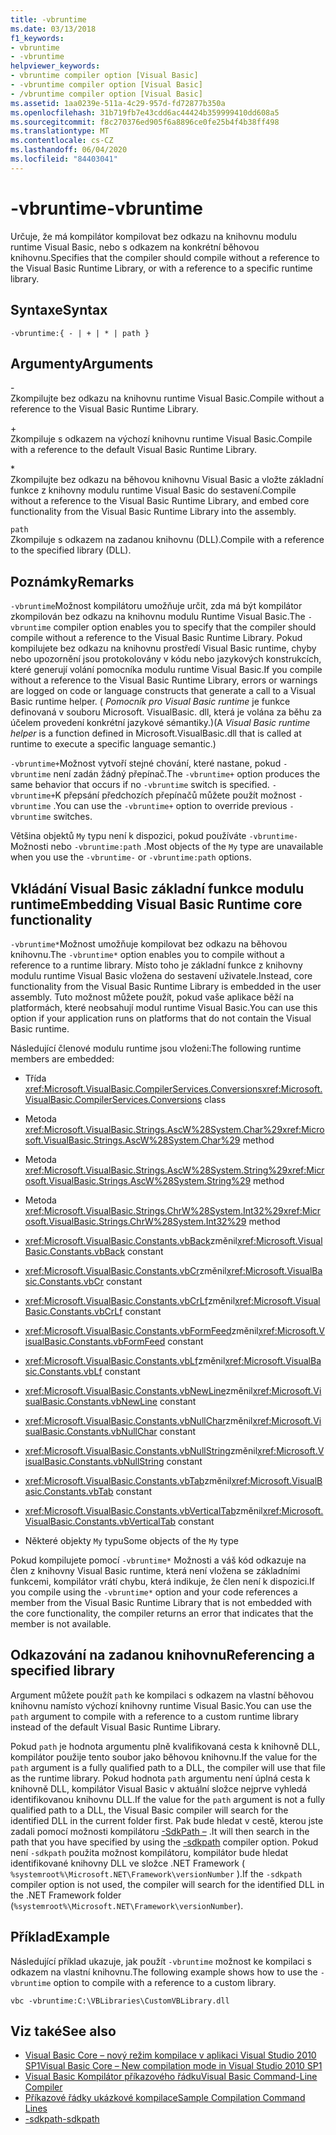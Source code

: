 ```yaml
---
title: -vbruntime
ms.date: 03/13/2018
f1_keywords:
- vbruntime
- -vbruntime
helpviewer_keywords:
- vbruntime compiler option [Visual Basic]
- -vbruntime compiler option [Visual Basic]
- /vbruntime compiler option [Visual Basic]
ms.assetid: 1aa0239e-511a-4c29-957d-fd72877b350a
ms.openlocfilehash: 31b719fb7e43cdd6ac44424b359999410dd608a5
ms.sourcegitcommit: f8c270376ed905f6a8896ce0fe25b4f4b38ff498
ms.translationtype: MT
ms.contentlocale: cs-CZ
ms.lasthandoff: 06/04/2020
ms.locfileid: "84403041"
---
```

# <a name="-vbruntime"></a><span data-ttu-id="d8abc-102">-vbruntime</span><span class="sxs-lookup"><span data-stu-id="d8abc-102">-vbruntime</span></span>
<span data-ttu-id="d8abc-103">Určuje, že má kompilátor kompilovat bez odkazu na knihovnu modulu runtime Visual Basic, nebo s odkazem na konkrétní běhovou knihovnu.</span><span class="sxs-lookup"><span data-stu-id="d8abc-103">Specifies that the compiler should compile without a reference to the Visual Basic Runtime Library, or with a reference to a specific runtime library.</span></span>  
  
## <a name="syntax"></a><span data-ttu-id="d8abc-104">Syntaxe</span><span class="sxs-lookup"><span data-stu-id="d8abc-104">Syntax</span></span>  
  
```console  
-vbruntime:{ - | + | * | path }  
```  
  
## <a name="arguments"></a><span data-ttu-id="d8abc-105">Argumenty</span><span class="sxs-lookup"><span data-stu-id="d8abc-105">Arguments</span></span>  
 \-  
 <span data-ttu-id="d8abc-106">Zkompilujte bez odkazu na knihovnu runtime Visual Basic.</span><span class="sxs-lookup"><span data-stu-id="d8abc-106">Compile without a reference to the Visual Basic Runtime Library.</span></span>  
  
 \+  
 <span data-ttu-id="d8abc-107">Zkompiluje s odkazem na výchozí knihovnu runtime Visual Basic.</span><span class="sxs-lookup"><span data-stu-id="d8abc-107">Compile with a reference to the default Visual Basic Runtime Library.</span></span>  
  
 \*  
 <span data-ttu-id="d8abc-108">Zkompilujte bez odkazu na běhovou knihovnu Visual Basic a vložte základní funkce z knihovny modulu runtime Visual Basic do sestavení.</span><span class="sxs-lookup"><span data-stu-id="d8abc-108">Compile without a reference to the Visual Basic Runtime Library, and embed core functionality from the Visual Basic Runtime Library into the assembly.</span></span>  
  
 `path`  
 <span data-ttu-id="d8abc-109">Zkompiluje s odkazem na zadanou knihovnu (DLL).</span><span class="sxs-lookup"><span data-stu-id="d8abc-109">Compile with a reference to the specified library (DLL).</span></span>  
  
## <a name="remarks"></a><span data-ttu-id="d8abc-110">Poznámky</span><span class="sxs-lookup"><span data-stu-id="d8abc-110">Remarks</span></span>  
 <span data-ttu-id="d8abc-111">`-vbruntime`Možnost kompilátoru umožňuje určit, zda má být kompilátor zkompilován bez odkazu na knihovnu modulu Runtime Visual Basic.</span><span class="sxs-lookup"><span data-stu-id="d8abc-111">The `-vbruntime` compiler option enables you to specify that the compiler should compile without a reference to the Visual Basic Runtime Library.</span></span> <span data-ttu-id="d8abc-112">Pokud kompilujete bez odkazu na knihovnu prostředí Visual Basic runtime, chyby nebo upozornění jsou protokolovány v kódu nebo jazykových konstrukcích, které generují volání pomocníka modulu runtime Visual Basic.</span><span class="sxs-lookup"><span data-stu-id="d8abc-112">If you compile without a reference to the Visual Basic Runtime Library, errors or warnings are logged on code or language constructs that generate a call to a Visual Basic runtime helper.</span></span> <span data-ttu-id="d8abc-113">( *Pomocník pro Visual Basic runtime* je funkce definovaná v souboru Microsoft. VisualBasic. dll, která je volána za běhu za účelem provedení konkrétní jazykové sémantiky.)</span><span class="sxs-lookup"><span data-stu-id="d8abc-113">(A *Visual Basic runtime helper* is a function defined in Microsoft.VisualBasic.dll that is called at runtime to execute a specific language semantic.)</span></span>  
  
 <span data-ttu-id="d8abc-114">`-vbruntime+`Možnost vytvoří stejné chování, které nastane, pokud `-vbruntime` není zadán žádný přepínač.</span><span class="sxs-lookup"><span data-stu-id="d8abc-114">The `-vbruntime+` option produces the same behavior that occurs if no `-vbruntime` switch is specified.</span></span> <span data-ttu-id="d8abc-115">`-vbruntime+`K přepsání předchozích přepínačů můžete použít možnost `-vbruntime` .</span><span class="sxs-lookup"><span data-stu-id="d8abc-115">You can use the `-vbruntime+` option to override previous `-vbruntime` switches.</span></span>  
  
 <span data-ttu-id="d8abc-116">Většina objektů `My` typu není k dispozici, pokud používáte `-vbruntime-` Možnosti nebo `-vbruntime:path` .</span><span class="sxs-lookup"><span data-stu-id="d8abc-116">Most objects of the `My` type are unavailable when you use the `-vbruntime-` or `-vbruntime:path` options.</span></span>  
  
## <a name="embedding-visual-basic-runtime-core-functionality"></a><span data-ttu-id="d8abc-117">Vkládání Visual Basic základní funkce modulu runtime</span><span class="sxs-lookup"><span data-stu-id="d8abc-117">Embedding Visual Basic Runtime core functionality</span></span>  
 <span data-ttu-id="d8abc-118">`-vbruntime*`Možnost umožňuje kompilovat bez odkazu na běhovou knihovnu.</span><span class="sxs-lookup"><span data-stu-id="d8abc-118">The `-vbruntime*` option enables you to compile without a reference to a runtime library.</span></span> <span data-ttu-id="d8abc-119">Místo toho je základní funkce z knihovny modulu runtime Visual Basic vložena do sestavení uživatele.</span><span class="sxs-lookup"><span data-stu-id="d8abc-119">Instead, core functionality from the Visual Basic Runtime Library is embedded in the user assembly.</span></span> <span data-ttu-id="d8abc-120">Tuto možnost můžete použít, pokud vaše aplikace běží na platformách, které neobsahují modul runtime Visual Basic.</span><span class="sxs-lookup"><span data-stu-id="d8abc-120">You can use this option if your application runs on platforms that do not contain the Visual Basic runtime.</span></span>  
  
 <span data-ttu-id="d8abc-121">Následující členové modulu runtime jsou vloženi:</span><span class="sxs-lookup"><span data-stu-id="d8abc-121">The following runtime members are embedded:</span></span>  
  
- <span data-ttu-id="d8abc-122">Třída <xref:Microsoft.VisualBasic.CompilerServices.Conversions></span><span class="sxs-lookup"><span data-stu-id="d8abc-122"><xref:Microsoft.VisualBasic.CompilerServices.Conversions> class</span></span>  
  
- <span data-ttu-id="d8abc-123">Metoda <xref:Microsoft.VisualBasic.Strings.AscW%28System.Char%29></span><span class="sxs-lookup"><span data-stu-id="d8abc-123"><xref:Microsoft.VisualBasic.Strings.AscW%28System.Char%29> method</span></span>  
  
- <span data-ttu-id="d8abc-124">Metoda <xref:Microsoft.VisualBasic.Strings.AscW%28System.String%29></span><span class="sxs-lookup"><span data-stu-id="d8abc-124"><xref:Microsoft.VisualBasic.Strings.AscW%28System.String%29> method</span></span>  
  
- <span data-ttu-id="d8abc-125">Metoda <xref:Microsoft.VisualBasic.Strings.ChrW%28System.Int32%29></span><span class="sxs-lookup"><span data-stu-id="d8abc-125"><xref:Microsoft.VisualBasic.Strings.ChrW%28System.Int32%29> method</span></span>  
  
- <span data-ttu-id="d8abc-126"><xref:Microsoft.VisualBasic.Constants.vbBack>změnil</span><span class="sxs-lookup"><span data-stu-id="d8abc-126"><xref:Microsoft.VisualBasic.Constants.vbBack> constant</span></span>  
  
- <span data-ttu-id="d8abc-127"><xref:Microsoft.VisualBasic.Constants.vbCr>změnil</span><span class="sxs-lookup"><span data-stu-id="d8abc-127"><xref:Microsoft.VisualBasic.Constants.vbCr> constant</span></span>  
  
- <span data-ttu-id="d8abc-128"><xref:Microsoft.VisualBasic.Constants.vbCrLf>změnil</span><span class="sxs-lookup"><span data-stu-id="d8abc-128"><xref:Microsoft.VisualBasic.Constants.vbCrLf> constant</span></span>  
  
- <span data-ttu-id="d8abc-129"><xref:Microsoft.VisualBasic.Constants.vbFormFeed>změnil</span><span class="sxs-lookup"><span data-stu-id="d8abc-129"><xref:Microsoft.VisualBasic.Constants.vbFormFeed> constant</span></span>  
  
- <span data-ttu-id="d8abc-130"><xref:Microsoft.VisualBasic.Constants.vbLf>změnil</span><span class="sxs-lookup"><span data-stu-id="d8abc-130"><xref:Microsoft.VisualBasic.Constants.vbLf> constant</span></span>  
  
- <span data-ttu-id="d8abc-131"><xref:Microsoft.VisualBasic.Constants.vbNewLine>změnil</span><span class="sxs-lookup"><span data-stu-id="d8abc-131"><xref:Microsoft.VisualBasic.Constants.vbNewLine> constant</span></span>  
  
- <span data-ttu-id="d8abc-132"><xref:Microsoft.VisualBasic.Constants.vbNullChar>změnil</span><span class="sxs-lookup"><span data-stu-id="d8abc-132"><xref:Microsoft.VisualBasic.Constants.vbNullChar> constant</span></span>  
  
- <span data-ttu-id="d8abc-133"><xref:Microsoft.VisualBasic.Constants.vbNullString>změnil</span><span class="sxs-lookup"><span data-stu-id="d8abc-133"><xref:Microsoft.VisualBasic.Constants.vbNullString> constant</span></span>  
  
- <span data-ttu-id="d8abc-134"><xref:Microsoft.VisualBasic.Constants.vbTab>změnil</span><span class="sxs-lookup"><span data-stu-id="d8abc-134"><xref:Microsoft.VisualBasic.Constants.vbTab> constant</span></span>  
  
- <span data-ttu-id="d8abc-135"><xref:Microsoft.VisualBasic.Constants.vbVerticalTab>změnil</span><span class="sxs-lookup"><span data-stu-id="d8abc-135"><xref:Microsoft.VisualBasic.Constants.vbVerticalTab> constant</span></span>  
  
- <span data-ttu-id="d8abc-136">Některé objekty `My` typu</span><span class="sxs-lookup"><span data-stu-id="d8abc-136">Some objects of the `My` type</span></span>  
  
 <span data-ttu-id="d8abc-137">Pokud kompilujete pomocí `-vbruntime*` Možnosti a váš kód odkazuje na člen z knihovny Visual Basic runtime, která není vložena se základními funkcemi, kompilátor vrátí chybu, která indikuje, že člen není k dispozici.</span><span class="sxs-lookup"><span data-stu-id="d8abc-137">If you compile using the `-vbruntime*` option and your code references a member from the Visual Basic Runtime Library that is not embedded with the core functionality, the compiler returns an error that indicates that the member is not available.</span></span>  
  
## <a name="referencing-a-specified-library"></a><span data-ttu-id="d8abc-138">Odkazování na zadanou knihovnu</span><span class="sxs-lookup"><span data-stu-id="d8abc-138">Referencing a specified library</span></span>  
 <span data-ttu-id="d8abc-139">Argument můžete použít `path` ke kompilaci s odkazem na vlastní běhovou knihovnu namísto výchozí knihovny runtime Visual Basic.</span><span class="sxs-lookup"><span data-stu-id="d8abc-139">You can use the `path` argument to compile with a reference to a custom runtime library instead of the default Visual Basic Runtime Library.</span></span>  
  
 <span data-ttu-id="d8abc-140">Pokud `path` je hodnota argumentu plně kvalifikovaná cesta k knihovně DLL, kompilátor použije tento soubor jako běhovou knihovnu.</span><span class="sxs-lookup"><span data-stu-id="d8abc-140">If the value for the `path` argument is a fully qualified path to a DLL, the compiler will use that file as the runtime library.</span></span> <span data-ttu-id="d8abc-141">Pokud hodnota `path` argumentu není úplná cesta k knihovně DLL, kompilátor Visual Basic v aktuální složce nejprve vyhledá identifikovanou knihovnu DLL.</span><span class="sxs-lookup"><span data-stu-id="d8abc-141">If the value for the `path` argument is not a fully qualified path to a DLL, the Visual Basic compiler will search for the identified DLL in the current folder first.</span></span> <span data-ttu-id="d8abc-142">Pak bude hledat v cestě, kterou jste zadali pomocí možnosti kompilátoru [-SdkPath –](sdkpath.md) .</span><span class="sxs-lookup"><span data-stu-id="d8abc-142">It will then search in the path that you have specified by using the [-sdkpath](sdkpath.md) compiler option.</span></span> <span data-ttu-id="d8abc-143">Pokud není `-sdkpath` použita možnost kompilátoru, kompilátor bude hledat identifikované knihovny DLL ve složce .NET Framework ( `%systemroot%\Microsoft.NET\Framework\versionNumber` ).</span><span class="sxs-lookup"><span data-stu-id="d8abc-143">If the `-sdkpath` compiler option is not used, the compiler will search for the identified DLL in the .NET Framework folder (`%systemroot%\Microsoft.NET\Framework\versionNumber`).</span></span>  
  
## <a name="example"></a><span data-ttu-id="d8abc-144">Příklad</span><span class="sxs-lookup"><span data-stu-id="d8abc-144">Example</span></span>  
 <span data-ttu-id="d8abc-145">Následující příklad ukazuje, jak použít `-vbruntime` možnost ke kompilaci s odkazem na vlastní knihovnu.</span><span class="sxs-lookup"><span data-stu-id="d8abc-145">The following example shows how to use the `-vbruntime` option to compile with a reference to a custom library.</span></span>  
  
```console
vbc -vbruntime:C:\VBLibraries\CustomVBLibrary.dll  
```  
  
## <a name="see-also"></a><span data-ttu-id="d8abc-146">Viz také</span><span class="sxs-lookup"><span data-stu-id="d8abc-146">See also</span></span>

- [<span data-ttu-id="d8abc-147">Visual Basic Core – nový režim kompilace v aplikaci Visual Studio 2010 SP1</span><span class="sxs-lookup"><span data-stu-id="d8abc-147">Visual Basic Core – New compilation mode in Visual Studio 2010 SP1</span></span>](https://devblogs.microsoft.com/vbteam/vb-core-new-compilation-mode-in-visual-studio-2010-sp1/)
- [<span data-ttu-id="d8abc-148">Visual Basic Kompilátor příkazového řádku</span><span class="sxs-lookup"><span data-stu-id="d8abc-148">Visual Basic Command-Line Compiler</span></span>](index.md)
- [<span data-ttu-id="d8abc-149">Příkazové řádky ukázkové kompilace</span><span class="sxs-lookup"><span data-stu-id="d8abc-149">Sample Compilation Command Lines</span></span>](sample-compilation-command-lines.md)
- [<span data-ttu-id="d8abc-150">-sdkpath</span><span class="sxs-lookup"><span data-stu-id="d8abc-150">-sdkpath</span></span>](sdkpath.md)
